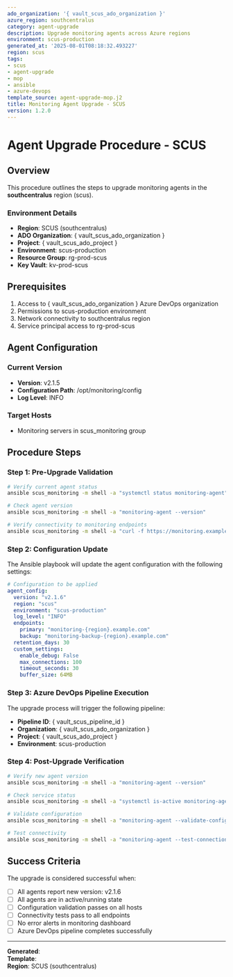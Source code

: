```yaml
---
ado_organization: '{ vault_scus_ado_organization }'
azure_region: southcentralus
category: agent-upgrade
description: Upgrade monitoring agents across Azure regions
environment: scus-production
generated_at: '2025-08-01T08:18:32.493227'
region: scus
tags:
- scus
- agent-upgrade
- mop
- ansible
- azure-devops
template_source: agent-upgrade-mop.j2
title: Monitoring Agent Upgrade - SCUS
version: 1.2.0
---
```


# Agent Upgrade Procedure - SCUS

## Overview

This procedure outlines the steps to upgrade monitoring agents in the **southcentralus** region (scus).

### Environment Details

- **Region**: SCUS (southcentralus)
- **ADO Organization**: { vault_scus_ado_organization }
- **Project**: { vault_scus_ado_project }
- **Environment**: scus-production
- **Resource Group**: rg-prod-scus
- **Key Vault**: kv-prod-scus

## Prerequisites

1. Access to { vault_scus_ado_organization } Azure DevOps organization
2. Permissions to scus-production environment
3. Network connectivity to southcentralus region
4. Service principal access to rg-prod-scus

## Agent Configuration

### Current Version
- **Version**: v2.1.5
- **Configuration Path**: /opt/monitoring/config
- **Log Level**: INFO

### Target Hosts
- Monitoring servers in scus_monitoring group

## Procedure Steps

### Step 1: Pre-Upgrade Validation

```bash
# Verify current agent status
ansible scus_monitoring -m shell -a "systemctl status monitoring-agent"

# Check agent version
ansible scus_monitoring -m shell -a "monitoring-agent --version"

# Verify connectivity to monitoring endpoints
ansible scus_monitoring -m shell -a "curl -f https://monitoring.example.com/health"
```

### Step 2: Configuration Update

The Ansible playbook will update the agent configuration with the following settings:

```yaml
# Configuration to be applied
agent_config:
  version: "v2.1.6"
  region: "scus"
  environment: "scus-production"
  log_level: "INFO"
  endpoints:
    primary: "monitoring-{region}.example.com"
    backup: "monitoring-backup-{region}.example.com"
  retention_days: 30
  custom_settings:
    enable_debug: False
    max_connections: 100
    timeout_seconds: 30
    buffer_size: 64MB
```

### Step 3: Azure DevOps Pipeline Execution

The upgrade process will trigger the following pipeline:

- **Pipeline ID**: { vault_scus_pipeline_id }
- **Organization**: { vault_scus_ado_organization }
- **Project**: { vault_scus_ado_project }
- **Environment**: scus-production

### Step 4: Post-Upgrade Verification

```bash
# Verify new agent version
ansible scus_monitoring -m shell -a "monitoring-agent --version"

# Check service status
ansible scus_monitoring -m shell -a "systemctl is-active monitoring-agent"

# Validate configuration
ansible scus_monitoring -m shell -a "monitoring-agent --validate-config"

# Test connectivity
ansible scus_monitoring -m shell -a "monitoring-agent --test-connection"
```

## Success Criteria

The upgrade is considered successful when:

- [ ] All agents report new version: v2.1.6
- [ ] All agents are in active/running state
- [ ] Configuration validation passes on all hosts
- [ ] Connectivity tests pass to all endpoints
- [ ] No error alerts in monitoring dashboard
- [ ] Azure DevOps pipeline completes successfully

---

**Generated**:   
**Template**:   
**Region**: SCUS (southcentralus)